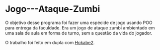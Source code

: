 # Jogo---Ataque-Zumbi

O objetivo desse programa foi fazer uma espécide de jogo usando POO para entrega da faculdade. Era um jogo de ataque zumbi ambientado em uma sala de aula em forma de turno, sem a questão da vida do jogador.

O trabalho foi feito em dupla com  [Hokabe2](https://github.com/Hokabe2).
